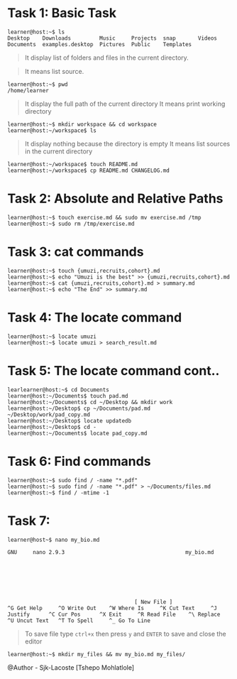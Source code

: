 # Task 1: Basic Task
```
learner@host:~$ ls
Desktop    Downloads         Music     Projects  snap       Videos      Documents  examples.desktop  Pictures  Public    Templates
```
> It display list of folders and files in the current directory. 

> It means list source.

```
learner@host:~$ pwd
/home/learner
```
> It display the full path of the current directory
It means print working directory

```
learner@host:~$ mkdir workspace && cd workspace 
learner@host:~/workspace$ ls
```

> It display nothing because the directory is empty
It means list sources in the current directory

```
learner@host:~/workspace$ touch README.md
learner@host:~/workspace$ cp README.md CHANGELOG.md
```

# Task 2: Absolute and Relative Paths
```
learner@host:~$ touch exercise.md && sudo mv exercise.md /tmp
learner@host:~$ sudo rm /tmp/exercise.md
```

# Task 3: cat commands
```
learner@host:~$ touch {umuzi,recruits,cohort}.md
learner@host:~$ echo "Umuzi is the best" >> {umuzi,recruits,cohort}.md
learner@host:~$ cat {umuzi,recruits,cohort}.md > summary.md
learner@host:~$ echo "The End" >> summary.md
```

# Task 4: The locate command
```
learner@host:~$ locate umuzi
learner@host:~$ locate umuzi > search_result.md
```

# Task 5: The locate command cont..
```
learlearner@host:~$ cd Documents
learner@host:~/Documents$ touch pad.md
learner@host:~/Documents$ cd ~/Desktop && mkdir work
learner@host:~/Desktop$ cp ~/Documents/pad.md ~/Desktop/work/pad_copy.md
learner@host:~/Desktop$ locate updatedb
learner@host:~/Desktop$ cd -
learner@host:~/Documents$ locate pad_copy.md
```

# Task 6: Find commands
```
learner@host:~$ sudo find / -name "*.pdf"
learner@host:~$ sudo find / -name "*.pdf" > ~/Documents/files.md
learner@host:~$ find / -mtime -1
```

# Task 7: 
```
learner@host~$ nano my_bio.md
```
```
GNU     nano 2.9.3                                      my_bio.md







                                        [ New File ]
^G Get Help     ^O Write Out    ^W Where Is     ^K Cut Text     ^J Justify      ^C Cur Pos      ^X Exit     ^R Read File    ^\ Replace      ^U Uncut Text   ^T To Spell     ^_ Go To Line
```
> To save file type  ``` ctrl+x ``` then press  ``` y ``` and ```ENTER``` to save and close the editor

```
learner@host:~$ mkdir my_files && mv my_bio.md my_files/ 
```

@Author - Sjk-Lacoste [Tshepo Mohlatlole]